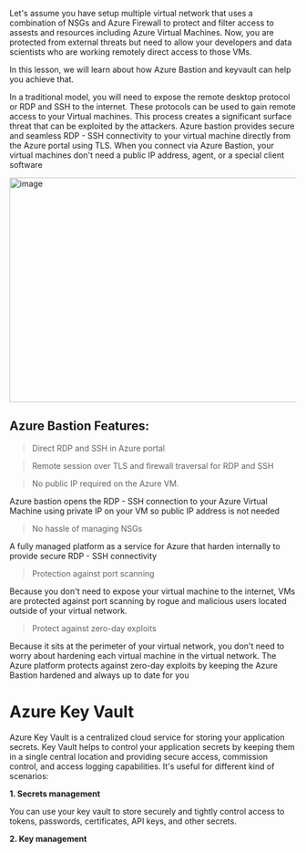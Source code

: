 Let's assume you have setup multiple virtual network that uses a combination of NSGs and Azure Firewall to protect and filter access to assests and resources including Azure Virtual Machines. Now, you are protected from external threats but need to allow your developers and data scientists who are working remotely direct access to those VMs.


In this lesson, we will learn about how Azure Bastion and keyvault can help you achieve that.

In a traditional model, you will need to expose the remote desktop protocol or RDP and SSH to the internet. These protocols can be used to gain remote access to your Virtual machines. This process creates a significant surface threat that can be exploited by the attackers. Azure bastion provides secure and seamless RDP - SSH connectivity to your virtual machine directly from the Azure portal using TLS. When you connect via Azure Bastion, your virtual machines don't need a public IP address, agent, or a special client software


<img width="863" height="394" alt="image" src="https://github.com/user-attachments/assets/936c1a6c-a7db-45bd-a743-55d151800b67" />

## Azure Bastion Features:

> Direct RDP and SSH in Azure portal

> Remote session over TLS and firewall traversal for RDP and SSH

> No public IP required on the Azure VM.

 Azure bastion opens the RDP - SSH connection to your Azure Virtual Machine using private IP on your VM so public IP address is not needed

> No hassle of managing NSGs

A fully managed platform as a service for Azure that harden internally to provide secure RDP - SSH connectivity

> Protection against port scanning

Because you don't need to expose your virtual machine to the internet, VMs are protected against port scanning by rogue and malicious users located outside of your virtual network.

> Protect against zero-day exploits

Because it sits at the perimeter of your virtual network, you don't need to worry about hardening each virtual machine in the virtual network. The Azure platform protects against zero-day exploits by keeping the Azure Bastion hardened and always up to date for you


# Azure Key Vault

Azure Key Vault is a centralized cloud service for storing your application secrets. Key Vault helps to control your application secrets by keeping them in a single central location and providing secure access, commission control, and access logging capabilities.
It's useful for different kind of scenarios:

**1. Secrets management**

You can use your key vault to store securely and tightly control access to tokens, passwords, certificates, API keys, and other secrets.

**2. Key management**

